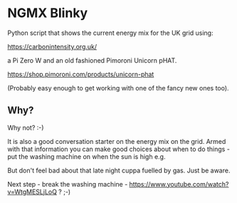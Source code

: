 # NGMX Blinky
Python script that shows the current energy mix for the UK grid using:

https://carbonintensity.org.uk/

a Pi Zero W and an old fashioned Pimoroni Unicorn pHAT.

https://shop.pimoroni.com/products/unicorn-phat

(Probably easy enough to get working with one of the fancy new ones too).

## Why?
Why not? :-)

It is also a good conversation starter on the energy mix on the grid. Armed with that
information you can make good choices about when to do things - put the washing machine on
when the sun is high e.g.

But don't feel bad about that late night cuppa fuelled by gas. Just be aware.

Next step - break the washing machine - https://www.youtube.com/watch?v=WtgMESLjLoQ ? ;-)
